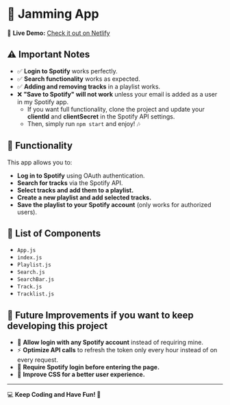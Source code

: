 # 🎵 Jamming App  

🚀 **Live Demo:** [Check it out on Netlify](https://cozy-puppy-ca1913.netlify.app/)  

## ⚠️ Important Notes  

- ✅ **Login to Spotify** works perfectly.  
- ✅ **Search functionality** works as expected.  
- ✅ **Adding and removing tracks** in a playlist works.  
- ❌ **"Save to Spotify" will not work** unless your email is added as a user in my Spotify app.  
  - If you want full functionality, clone the project and update your **clientId** and **clientSecret** in the Spotify API settings.  
  - Then, simply run `npm start` and enjoy! 🎶  

## 🎯 Functionality  

This app allows you to:  

- **Log in to Spotify** using OAuth authentication.  
- **Search for tracks** via the Spotify API.  
- **Select tracks and add them to a playlist.**  
- **Create a new playlist and add selected tracks.**  
- **Save the playlist to your Spotify account** (only works for authorized users).  

## 📁 List of Components  

- `App.js`  
- `index.js`  
- `Playlist.js`  
- `Search.js`  
- `SearchBar.js`  
- `Track.js`  
- `Tracklist.js`  

## 🔮 Future Improvements if you want to keep developing this project

- 🔑 **Allow login with any Spotify account** instead of requiring mine.  
- ⚡ **Optimize API calls** to refresh the token only every hour instead of on every request.  
- 🔐 **Require Spotify login before entering the page.**  
- 🎨 **Improve CSS for a better user experience.**  

---

💻 **Keep Coding and Have Fun! 🚀**  
